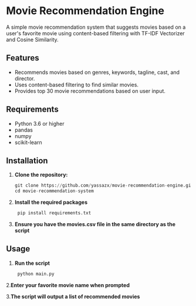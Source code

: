 # Movie Recommendation Engine

A simple movie recommendation system that suggests movies based on a user's favorite movie using content-based filtering with TF-IDF Vectorizer and Cosine Similarity.

## Features

- Recommends movies based on genres, keywords, tagline, cast, and director.
- Uses content-based filtering to find similar movies.
- Provides top 30 movie recommendations based on user input.

## Requirements

- Python 3.6 or higher
- pandas
- numpy
- scikit-learn

## Installation

1. **Clone the repository:**
   ```python
   git clone https://github.com/yassazx/movie-recommendation-engine.git
   cd movie-recommendation-system
   ```

2. **Install the required packages**
   ```python
    pip install requirements.txt
   ```
      
3. **Ensure you have the movies.csv file in the same directory as the script**

## Usage

1. **Run the script**
   ```python
    python main.py
   ```
2.**Enter your favorite movie name when prompted**

3.**The script will output a list of recommended movies**



   
   
   
   
